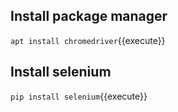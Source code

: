 ## Install package manager
`apt install chromedriver`{{execute}}

## Install selenium 
`pip install selenium`{{execute}}